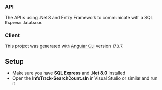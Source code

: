 ### API
The API is using .Net 8 and Entity Framework to communicate with a SQL Express database.

### Client

This project was generated with [Angular CLI](https://github.com/angular/angular-cli) version 17.3.7.

## Setup
 - Make sure you have **SQL Express** and **.Net 8.0** installed
 - Open the **InfoTrack-SearchCount.sln** in Visual Studio or similar and run it

